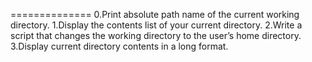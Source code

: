 ==============
0.Print absolute path name of the current working directory.
1.Display the contents list of your current directory.
2.Write a script that changes the working directory to the user’s home directory.
3.Display current directory contents in a long format.
